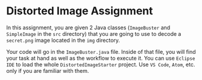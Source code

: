 # Distorted Image Assignment

In this assignment, you are given 2 Java classes (`ImageBuster` and `SimpleImage` in the `src` directory) that you are going to use to decode a `secret.png` image located in the `img` directory.

Your code will go in the `ImageBuster.java` file. Inside of that file, you will find your task at hand as well as the workflow to execute it. You can use `Eclipse IDE` to load the whole `DistortedImageStarter` project. Use `VS Code`, `Atom`, etc. only if you are familiar with them.
